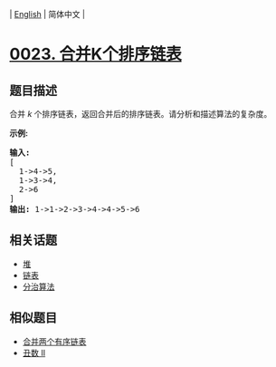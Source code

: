 
| [English](README_EN.md) | 简体中文 |
# [0023. 合并K个排序链表](https://leetcode-cn.com/problems/merge-k-sorted-lists/)
## 题目描述
<p>合并&nbsp;<em>k&nbsp;</em>个排序链表，返回合并后的排序链表。请分析和描述算法的复杂度。</p>

<p><strong>示例:</strong></p>

<pre><strong>输入:</strong>
[
&nbsp; 1-&gt;4-&gt;5,
&nbsp; 1-&gt;3-&gt;4,
&nbsp; 2-&gt;6
]
<strong>输出:</strong> 1-&gt;1-&gt;2-&gt;3-&gt;4-&gt;4-&gt;5-&gt;6</pre>

## 相关话题
- [堆](https://leetcode-cn.com/tag/heap)
- [链表](https://leetcode-cn.com/tag/linked-list)
- [分治算法](https://leetcode-cn.com/tag/divide-and-conquer)
## 相似题目
- [合并两个有序链表](../merge-two-sorted-lists/README.md)
- [丑数 II](../ugly-number-ii/README.md)
